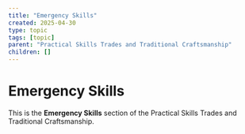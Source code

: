 ```yaml
---
title: "Emergency Skills"
created: 2025-04-30
type: topic
tags: [topic]
parent: "Practical Skills Trades and Traditional Craftsmanship"
children: []
---
```


# Emergency Skills

This is the **Emergency Skills** section of the Practical Skills Trades and Traditional Craftsmanship.
